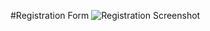 #Registration Form 
![Registration Screenshot](https://user-images.githubusercontent.com/108709880/185890489-e7e8ec7e-fd1d-4415-9758-c21ebf81efeb.png)


